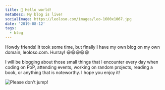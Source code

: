 ```yaml
---
title: 👋 Hello world!
metaDesc: My blog is live!
socialImage: https://leoloso.com/images/leo-1600x1067.jpg
date: '2019-08-12'
tags:
  - blog
---
```


Howdy friends! It took some time, but finally I have my own blog on my own domain, leoloso.com. Hurray! 😃😃😃😃😃

I will be blogging about those small things that I encounter every day when coding on PoP, attending events, working on random projects, reading a book, or anything that is noteworthy. I hope you enjoy it!

![Please don't jump!](/images/please-dont-jump.jpeg "Please don't jump! Life is not that bad! (I saw this sign in a recent trip to India... Notice the small yellow sign! Why do they tell people where is the right place to jump?)")